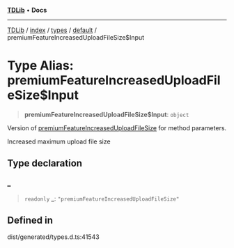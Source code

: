[**TDLib**](../../../../../../README.md) • **Docs**

***

[TDLib](../../../../../../modules.md) / [index](../../../../../README.md) / [types](../../../README.md) / [default](../README.md) / premiumFeatureIncreasedUploadFileSize$Input

# Type Alias: premiumFeatureIncreasedUploadFileSize$Input

> **premiumFeatureIncreasedUploadFileSize$Input**: `object`

Version of [premiumFeatureIncreasedUploadFileSize](premiumFeatureIncreasedUploadFileSize.md) for method parameters.

Increased maximum upload file size

## Type declaration

### \_

> `readonly` **\_**: `"premiumFeatureIncreasedUploadFileSize"`

## Defined in

dist/generated/types.d.ts:41543
